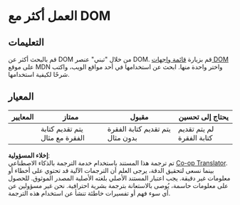 <!--
CO_OP_TRANSLATOR_METADATA:
{
  "original_hash": "22fb6c3cb570c47f1ac65048393941fa",
  "translation_date": "2025-08-25T21:22:03+00:00",
  "source_file": "3-terrarium/3-intro-to-DOM-and-closures/assignment.md",
  "language_code": "ar"
}
-->
# العمل أكثر مع DOM

## التعليمات

قم بالبحث أكثر عن DOM من خلال "تبني" عنصر DOM. قم بزيارة [قائمة واجهات DOM](https://developer.mozilla.org/docs/Web/API/Document_Object_Model) على موقع MDN واختر واحدة منها. ابحث عن استخدامها في أحد مواقع الويب، واكتب شرحًا لكيفية استخدامها.

## المعيار

| المعايير | ممتاز                                         | مقبول                                           | يحتاج إلى تحسين         |
| -------- | --------------------------------------------- | ------------------------------------------------ | ----------------------- |
|          | يتم تقديم كتابة الفقرة مع مثال                | يتم تقديم كتابة الفقرة بدون مثال                 | لم يتم تقديم كتابة الفقرة |

**إخلاء المسؤولية**:  
تم ترجمة هذا المستند باستخدام خدمة الترجمة بالذكاء الاصطناعي [Co-op Translator](https://github.com/Azure/co-op-translator). بينما نسعى لتحقيق الدقة، يرجى العلم أن الترجمات الآلية قد تحتوي على أخطاء أو معلومات غير دقيقة. يجب اعتبار المستند الأصلي بلغته الأصلية المصدر الموثوق. للحصول على معلومات حاسمة، يُوصى بالاستعانة بترجمة بشرية احترافية. نحن غير مسؤولين عن أي سوء فهم أو تفسيرات خاطئة تنشأ عن استخدام هذه الترجمة.